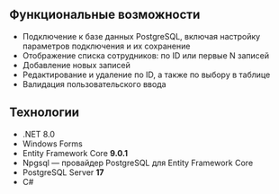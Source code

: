 ## Функциональные возможности

- Подключение к базе данных PostgreSQL, включая настройку параметров подключения и их сохранение
- Отображение списка сотрудников: по ID или первые N записей
- Добавление новых записей
- Редактирование и удаление по ID, а также по выбору в таблице
- Валидация пользовательского ввода

## Технологии

- .NET 8.0
- Windows Forms
- Entity Framework Core **9.0.1**
- Npgsql — провайдер PostgreSQL для Entity Framework Core
- PostgreSQL Server **17**
- C#
